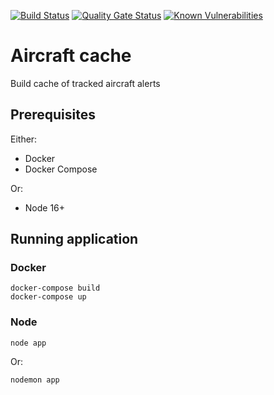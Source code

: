 [![Build Status](https://dev.azure.com/johnwatson484/John%20D%20Watson/_apis/build/status/Aircraft%20Cache?branchName=main)](https://dev.azure.com/johnwatson484/John%20D%20Watson/_build/latest?definitionId=54&branchName=main)
[![Quality Gate Status](https://sonarcloud.io/api/project_badges/measure?project=johnwatson484_aircraft-cache&metric=alert_status)](https://sonarcloud.io/dashboard?id=johnwatson484_aircraft-cache)
[![Known Vulnerabilities](https://snyk.io/test/github/johnwatson484/aircraft-cache/badge.svg)](https://snyk.io/test/github/johnwatson484/aircraft-cache)

# Aircraft cache
Build cache of tracked aircraft alerts

## Prerequisites

Either:
- Docker
- Docker Compose

Or:
- Node 16+

## Running application
### Docker
```
docker-compose build
docker-compose up
```

### Node
```
node app
```
Or:
```
nodemon app
```
